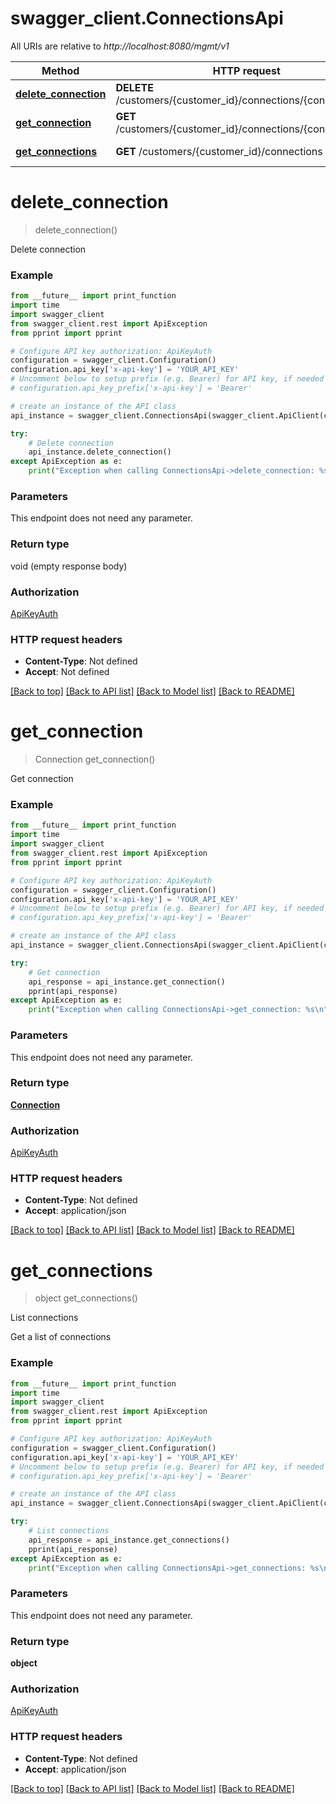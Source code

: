 # swagger_client.ConnectionsApi

All URIs are relative to *http://localhost:8080/mgmt/v1*

Method | HTTP request | Description
------------- | ------------- | -------------
[**delete_connection**](ConnectionsApi.md#delete_connection) | **DELETE** /customers/{customer_id}/connections/{connection_id} | Delete connection
[**get_connection**](ConnectionsApi.md#get_connection) | **GET** /customers/{customer_id}/connections/{connection_id} | Get connection
[**get_connections**](ConnectionsApi.md#get_connections) | **GET** /customers/{customer_id}/connections | List connections

# **delete_connection**
> delete_connection()

Delete connection

### Example
```python
from __future__ import print_function
import time
import swagger_client
from swagger_client.rest import ApiException
from pprint import pprint

# Configure API key authorization: ApiKeyAuth
configuration = swagger_client.Configuration()
configuration.api_key['x-api-key'] = 'YOUR_API_KEY'
# Uncomment below to setup prefix (e.g. Bearer) for API key, if needed
# configuration.api_key_prefix['x-api-key'] = 'Bearer'

# create an instance of the API class
api_instance = swagger_client.ConnectionsApi(swagger_client.ApiClient(configuration))

try:
    # Delete connection
    api_instance.delete_connection()
except ApiException as e:
    print("Exception when calling ConnectionsApi->delete_connection: %s\n" % e)
```

### Parameters
This endpoint does not need any parameter.

### Return type

void (empty response body)

### Authorization

[ApiKeyAuth](../README.md#ApiKeyAuth)

### HTTP request headers

 - **Content-Type**: Not defined
 - **Accept**: Not defined

[[Back to top]](#) [[Back to API list]](../README.md#documentation-for-api-endpoints) [[Back to Model list]](../README.md#documentation-for-models) [[Back to README]](../README.md)

# **get_connection**
> Connection get_connection()

Get connection

### Example
```python
from __future__ import print_function
import time
import swagger_client
from swagger_client.rest import ApiException
from pprint import pprint

# Configure API key authorization: ApiKeyAuth
configuration = swagger_client.Configuration()
configuration.api_key['x-api-key'] = 'YOUR_API_KEY'
# Uncomment below to setup prefix (e.g. Bearer) for API key, if needed
# configuration.api_key_prefix['x-api-key'] = 'Bearer'

# create an instance of the API class
api_instance = swagger_client.ConnectionsApi(swagger_client.ApiClient(configuration))

try:
    # Get connection
    api_response = api_instance.get_connection()
    pprint(api_response)
except ApiException as e:
    print("Exception when calling ConnectionsApi->get_connection: %s\n" % e)
```

### Parameters
This endpoint does not need any parameter.

### Return type

[**Connection**](Connection.md)

### Authorization

[ApiKeyAuth](../README.md#ApiKeyAuth)

### HTTP request headers

 - **Content-Type**: Not defined
 - **Accept**: application/json

[[Back to top]](#) [[Back to API list]](../README.md#documentation-for-api-endpoints) [[Back to Model list]](../README.md#documentation-for-models) [[Back to README]](../README.md)

# **get_connections**
> object get_connections()

List connections

Get a list of connections

### Example
```python
from __future__ import print_function
import time
import swagger_client
from swagger_client.rest import ApiException
from pprint import pprint

# Configure API key authorization: ApiKeyAuth
configuration = swagger_client.Configuration()
configuration.api_key['x-api-key'] = 'YOUR_API_KEY'
# Uncomment below to setup prefix (e.g. Bearer) for API key, if needed
# configuration.api_key_prefix['x-api-key'] = 'Bearer'

# create an instance of the API class
api_instance = swagger_client.ConnectionsApi(swagger_client.ApiClient(configuration))

try:
    # List connections
    api_response = api_instance.get_connections()
    pprint(api_response)
except ApiException as e:
    print("Exception when calling ConnectionsApi->get_connections: %s\n" % e)
```

### Parameters
This endpoint does not need any parameter.

### Return type

**object**

### Authorization

[ApiKeyAuth](../README.md#ApiKeyAuth)

### HTTP request headers

 - **Content-Type**: Not defined
 - **Accept**: application/json

[[Back to top]](#) [[Back to API list]](../README.md#documentation-for-api-endpoints) [[Back to Model list]](../README.md#documentation-for-models) [[Back to README]](../README.md)

